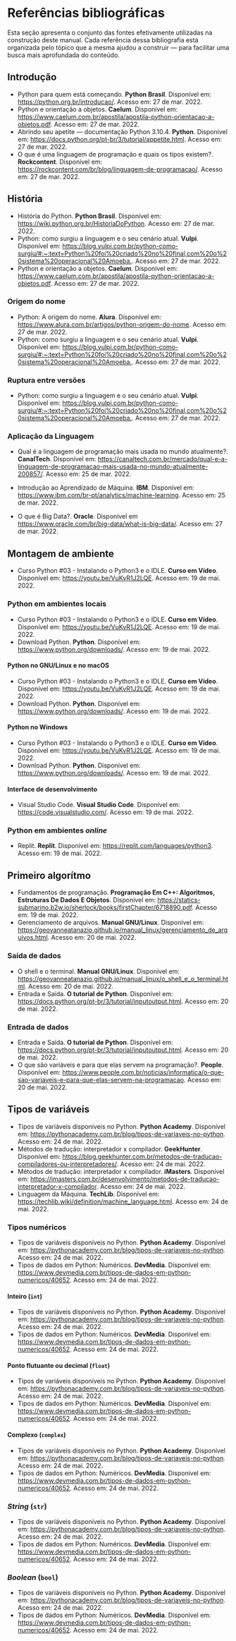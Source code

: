 # Referências bibliográficas

Esta seção apresenta o conjunto das fontes efetivamente utilizadas na construção deste manual. Cada referência dessa bibliografia está organizada pelo tópico que a mesma ajudou a construir — para facilitar uma busca mais aprofundada do conteúdo.

## Introdução

- Python para quem está começando. **Python Brasil**. Disponível em: <https://python.org.br/introducao/>. Acesso em: 27 de mar. 2022.
- Python e orientação a objetos. **Caelum**. Disponível em: <https://www.caelum.com.br/apostila/apostila-python-orientacao-a-objetos.pdf>. Acesso em: 27 de mar. 2022.
- Abrindo seu apetite — documentação Python 3.10.4. **Python**. Disponível em: <https://docs.python.org/pt-br/3/tutorial/appetite.html>. Acesso em: 27 de mar. 2022.
- O que é uma linguagem de programação e quais os tipos existem?. **Rockcontent**. Disponível em: <https://rockcontent.com/br/blog/linguagem-de-programacao/>. Acesso em: 27 de mar. 2022.

## História 

- História do Python. **Python Brasil**. Disponível em: <https://wiki.python.org.br/HistoriaDoPython>. Acesso em: 27 de mar. 2022.
- Python: como surgiu a linguagem e o seu cenário atual. **Vulpi**. Disponível em: <https://blog.vulpi.com.br/python-como-surgiu/#:~:text=Python%20foi%20criado%20no%20final,com%20o%20sistema%20operacional%20Amoeba.>. Acesso em: 27 de mar. 2022.
- Python e orientação a objetos. **Caelum**. Disponível em: <https://www.caelum.com.br/apostila/apostila-python-orientacao-a-objetos.pdf>. Acesso em: 27 de mar. 2022.

### Origem do nome

- Python: A origem do nome. **Alura**. Disponível em: <https://www.alura.com.br/artigos/python-origem-do-nome>. Acesso em: 27 de mar. 2022.
- Python: como surgiu a linguagem e o seu cenário atual. **Vulpi**. Disponível em: <https://blog.vulpi.com.br/python-como-surgiu/#:~:text=Python%20foi%20criado%20no%20final,com%20o%20sistema%20operacional%20Amoeba.>. Acesso em: 27 de mar. 2022.

### Ruptura entre versões

- Python: como surgiu a linguagem e o seu cenário atual. **Vulpi**. Disponível em: <https://blog.vulpi.com.br/python-como-surgiu/#:~:text=Python%20foi%20criado%20no%20final,com%20o%20sistema%20operacional%20Amoeba.>. Acesso em: 27 de mar. 2022.


### Aplicação da Linguagem

- Qual é a linguagem de programação mais usada no mundo atualmente?. **CanalTech**. Disponível em: <https://canaltech.com.br/mercado/qual-e-a-linguagem-de-programacao-mais-usada-no-mundo-atualmente-200857/>. Acesso em: 25 de mar. 2022.

- Introdução ao Aprendizado de Máquina. **IBM**. Disponível em: <https://www.ibm.com/br-pt/analytics/machine-learning>. Acesso em: 25 de mar. 2022.

- O que é Big Data?. **Oracle**. Disponível em <https://www.oracle.com/br/big-data/what-is-big-data/>. Acesso em: 27 de mar. 2022.

## Montagem de ambiente

- Curso Python #03 - Instalando o Python3 e o IDLE. **Curso em Vídeo**. Disponível em: <https://youtu.be/VuKvR1J2LQE>. Acesso em: 19 de mai. 2022.

### Python em ambientes locais

- Curso Python #03 - Instalando o Python3 e o IDLE. **Curso em Vídeo**. Disponível em: <https://youtu.be/VuKvR1J2LQE>. Acesso em: 19 de mai. 2022.
- Download Python. **Python**. Disponível em: <https://www.python.org/downloads/>. Acesso em: 19 de mai. 2022.

#### Python no GNU/Linux e no macOS

- Curso Python #03 - Instalando o Python3 e o IDLE. **Curso em Vídeo**. Disponível em: <https://youtu.be/VuKvR1J2LQE>. Acesso em: 19 de mai. 2022.
- Download Python. **Python**. Disponível em: <https://www.python.org/downloads/>. Acesso em: 19 de mai. 2022.

#### Python no Windows

- Curso Python #03 - Instalando o Python3 e o IDLE. **Curso em Vídeo**. Disponível em: <https://youtu.be/VuKvR1J2LQE>. Acesso em: 19 de mai. 2022.
- Download Python. **Python**. Disponível em: <https://www.python.org/downloads/>. Acesso em: 19 de mai. 2022.


#### Interface de desenvolvimento

- Visual Studio Code. **Visual Studio Code**. Disponível em: <https://code.visualstudio.com/>. Acesso em: 19 de mai. 2022.

### Python em ambientes *online*

- Replit. **Replit**. Disponível em: <https://replit.com/languages/python3>. Acesso em: 19 de mai. 2022.

## Primeiro algorítmo

- Fundamentos de programação. **Programação Em C++: Algoritmos, Estruturas De Dados E Objetos**. Disponível em: <https://statics-submarino.b2w.io/sherlock/books/firstChapter/6718890.pdf>. Acesso em: 19 de mai. 2022.
- Gerenciamento de arquivos. **Manual GNU/Linux**. Disponível em: <https://geovanneatanazio.github.io/manual_linux/gerenciamento_de_arquivos.html>. Acesso em: 20 de mai. 2022.

### Saída de dados

- O shell e o terminal. **Manual GNU/Linux**. Disponível em: <https://geovanneatanazio.github.io/manual_linux/o_shell_e_o_terminal.html>. Acesso em: 20 de mai. 2022.
- Entrada e Saída. **O tutorial de Python**. Disponível em: <https://docs.python.org/pt-br/3/tutorial/inputoutput.html>. Acesso em: 20 de mai. 2022.


### Entrada de dados

- Entrada e Saída. **O tutorial de Python**. Disponível em: <https://docs.python.org/pt-br/3/tutorial/inputoutput.html>. Acesso em: 20 de mai. 2022.
- O que são variáveis e para que elas servem na programação?. **People**. Disponível em: <https://www.people.com.br/noticias/informatica/o-que-sao-variaveis-e-para-que-elas-servem-na-programacao>. Acesso em: 20 de mai. 2022.

## Tipos de variáveis

- Tipos de variáveis disponíveis no Python. **Python Academy**. Disponível em: <https://pythonacademy.com.br/blog/tipos-de-variaveis-no-python>. Acesso em: 24 de mai. 2022.
- Métodos de tradução: interpretador x compilador. **GeekHunter**. Disponível em: <https://blog.geekhunter.com.br/metodos-de-traducao-compiladores-ou-interpretadores/>. Acesso em: 24 de mai. 2022.
- Métodos de tradução: interpretador x compilador. **iMasters**. Disponível em: <https://imasters.com.br/desenvolvimento/metodos-de-traducao-interpretador-x-compilador>. Acesso em: 24 de mai. 2022.
- Linguagem da Máquina. **TechLib**. Disponível em: <https://techlib.wiki/definition/machine_language.html>. Acesso em: 24 de mai. 2022.

### Tipos numéricos

- Tipos de variáveis disponíveis no Python. **Python Academy**. Disponível em: <https://pythonacademy.com.br/blog/tipos-de-variaveis-no-python>. Acesso em: 24 de mai. 2022.
- Tipos de dados em Python: Numéricos. **DevMedia**. Disponível em: <https://www.devmedia.com.br/tipos-de-dados-em-python-numericos/40652>. Acesso em: 24 de mai. 2022.

#### Inteiro (`int`)

- Tipos de variáveis disponíveis no Python. **Python Academy**. Disponível em: <https://pythonacademy.com.br/blog/tipos-de-variaveis-no-python>. Acesso em: 24 de mai. 2022.
- Tipos de dados em Python: Numéricos. **DevMedia**. Disponível em: <https://www.devmedia.com.br/tipos-de-dados-em-python-numericos/40652>. Acesso em: 24 de mai. 2022.

#### Ponto flutuante ou decimal (`float`)

- Tipos de variáveis disponíveis no Python. **Python Academy**. Disponível em: <https://pythonacademy.com.br/blog/tipos-de-variaveis-no-python>. Acesso em: 24 de mai. 2022.
- Tipos de dados em Python: Numéricos. **DevMedia**. Disponível em: <https://www.devmedia.com.br/tipos-de-dados-em-python-numericos/40652>. Acesso em: 24 de mai. 2022.

#### Complexo (`complex`)

- Tipos de variáveis disponíveis no Python. **Python Academy**. Disponível em: <https://pythonacademy.com.br/blog/tipos-de-variaveis-no-python>. Acesso em: 24 de mai. 2022.
- Tipos de dados em Python: Numéricos. **DevMedia**. Disponível em: <https://www.devmedia.com.br/tipos-de-dados-em-python-numericos/40652>. Acesso em: 24 de mai. 2022.

### *String* (`str`)

- Tipos de variáveis disponíveis no Python. **Python Academy**. Disponível em: <https://pythonacademy.com.br/blog/tipos-de-variaveis-no-python>. Acesso em: 24 de mai. 2022.
- Tipos de dados em Python: Numéricos. **DevMedia**. Disponível em: <https://www.devmedia.com.br/tipos-de-dados-em-python-numericos/40652>. Acesso em: 24 de mai. 2022.

### *Boolean* (`bool`)

- Tipos de variáveis disponíveis no Python. **Python Academy**. Disponível em: <https://pythonacademy.com.br/blog/tipos-de-variaveis-no-python>. Acesso em: 24 de mai. 2022.
- Tipos de dados em Python: Numéricos. **DevMedia**. Disponível em: <https://www.devmedia.com.br/tipos-de-dados-em-python-numericos/40652>. Acesso em: 24 de mai. 2022.